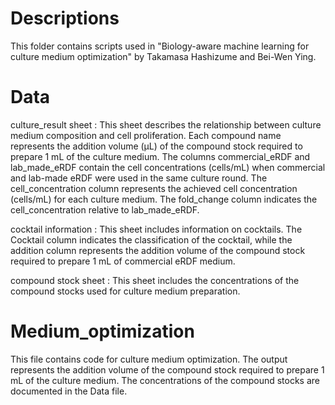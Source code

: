 # Descriptions
This folder contains scripts used in "Biology-aware machine learning for culture medium optimization" by Takamasa Hashizume and Bei-Wen Ying.

# Data
culture_result sheet : This sheet describes the relationship between culture medium composition and cell proliferation. Each compound name represents the addition volume (μL) of the compound stock required to prepare 1 mL of the culture medium. The columns commercial_eRDF and lab_made_eRDF contain the cell concentrations (cells/mL) when commercial and lab-made eRDF were used in the same culture round. The cell_concentration column represents the achieved cell concentration (cells/mL) for each culture medium. The fold_change column indicates the cell_concentration relative to lab_made_eRDF.

cocktail information : This sheet includes information on cocktails. The Cocktail column indicates the classification of the cocktail, while the addition column represents the addition volume of the compound stock required to prepare 1 mL of commercial eRDF medium.

compound stock sheet : This sheet includes the concentrations of the compound stocks used for culture medium preparation.

# Medium_optimization
This file contains code for culture medium optimization. The output represents the addition volume of the compound stock required to prepare 1 mL of the culture medium. The concentrations of the compound stocks are documented in the Data file. 

